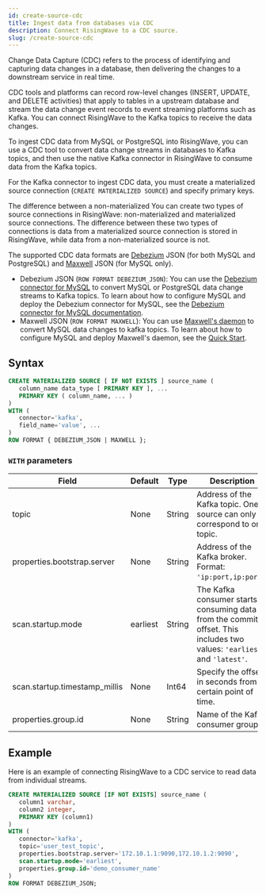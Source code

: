 ```yaml
---
id: create-source-cdc
title: Ingest data from databases via CDC
description: Connect RisingWave to a CDC source.
slug: /create-source-cdc
---
```


Change Data Capture (CDC) refers to the process of identifying and capturing data changes in a database, then delivering the changes to a downstream service in real time. 

CDC tools and platforms can record row-level changes (INSERT, UPDATE, and DELETE activities) that apply to tables in a upstream database and stream the data change event records to event streaming platforms such as Kafka. You can connect RisingWave to the Kafka topics to receive the data changes.

To ingest CDC data from MySQL or PostgreSQL into RisingWave, you can use a CDC tool to convert data change streams in databases to Kafka topics, and then use the native Kafka connector in RisingWave to consume data from the Kafka topics.

For the Kafka connector to ingest CDC data, you must create a materialized source connection (`CREATE MATERIALIZED SOURCE`) and specify primary keys.

The difference between a non-materialized You can create two types of source connections in RisingWave: non-materialized and materialized source connections. The difference between these two types of connections is data from a materialized source connection is stored in RisingWave, while data from a non-materialized source is not.

The supported CDC data formats are [Debezium](https://debezium.io) JSON (for both MySQL and PostgreSQL) and [Maxwell](https://maxwells-daemon.io) JSON (for MySQL only). 

- Debezium JSON (`ROW FORMAT DEBEZIUM_JSON`): You can use the [Debezium connector for MySQL](https://debezium.io/documentation/reference/stable/connectors/mysql.html) to convert MySQL or PostgreSQL data change streams to Kafka topics. To learn about how to configure MySQL and deploy the Debezium connector for MySQL, see the [Debezium connector for MySQL documentation](https://debezium.io/documentation/reference/stable/connectors/mysql.html).
- Maxwell JSON (`ROW FORMAT MAXWELL`): You can use [Maxwell's daemon](https://maxwells-daemon.io/) to convert MySQL data changes to kafka topics. To learn about how to configure MySQL and deploy Maxwell's daemon, see the [Quick Start](https://maxwells-daemon.io/quickstart/).


## Syntax

```sql
CREATE MATERIALIZED SOURCE [ IF NOT EXISTS ] source_name (
   column_name data_type [ PRIMARY KEY ], ...
   PRIMARY KEY ( column_name, ... )
) 
WITH (
   connector='kafka',
   field_name='value', ...
) 
ROW FORMAT { DEBEZIUM_JSON | MAXWELL };
```

### `WITH` parameters


|Field|	Default|	Type|	Description|	Required?|
|---|---|---|---|---|
|topic|None|String|Address of the Kafka topic. One source can only correspond to one topic.|True
|properties.bootstrap.server	|None	|String	|Address of the Kafka broker. Format: `'ip:port,ip:port'`.	|True|
|scan.startup.mode	|earliest	|String	|The Kafka consumer starts consuming data from the commit offset. This includes two values: `'earliest'` and `'latest'`.	|False
|scan.startup.timestamp_millis	|None	|Int64	|Specify the offset in seconds from a certain point of time.	|False|
|properties.group.id	|None	|String	|Name of the Kafka consumer group	|True|


## Example
Here is an example of connecting RisingWave to a CDC service to read data from individual streams.

```sql
CREATE MATERIALIZED SOURCE [IF NOT EXISTS] source_name (
   column1 varchar,
   column2 integer,
   PRIMARY KEY (column1)
) 
WITH (
   connector='kafka',
   topic='user_test_topic',
   properties.bootstrap.server='172.10.1.1:9090,172.10.1.2:9090',
   scan.startup.mode='earliest',
   properties.group.id='demo_consumer_name'
) 
ROW FORMAT DEBEZIUM_JSON;
```
